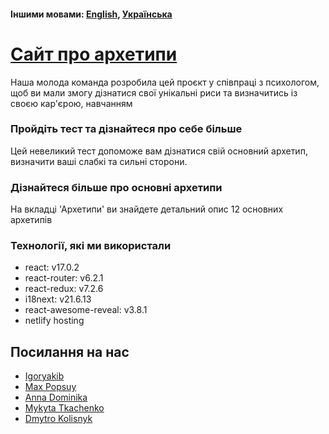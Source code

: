 #### Іншими мовами: [English](./README.en.md), [Українська](./README.md)

# [Сайт про архетипи](https://unreal-me.com/)


Наша молода команда розробила цей проєкт у співпраці з психологом, щоб ви мали змогу дізнатися свої унікальні риси та визначитись із своєю кар'єрою, навчанням
 

### Пройдіть тест та дізнайтеся про себе більше

Цей невеликий тест допоможе вам дізнатися свій основний архетип, визначити ваші слабкі та сильні сторони.

### Дізнайтеся більше про основні архетипи

На вкладці 'Архетипи' ви знайдете детальний опис 12 основних архетипів

### Технології, які ми використали

- react: v17.0.2
- react-router: v6.2.1
- react-redux: v7.2.6
- i18next: v21.6.13
- react-awesome-reveal: v3.8.1
- netlify hosting

## Посилання на нас

- [Igoryakib](https://github.com/Igoryakib)
- [Max Popsuy](https://github.com/MaxPopsuy)
- [Anna Dominika](https://github.com/Anna-Dominika1)
- [Mykyta Tkachenko](https://github.com/MykytaTkachenko)
- [Dmytro Kolisnyk](https://github.com/DmytroKolisnyk2)
